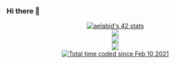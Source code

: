 ### Hi there 👋
<div align="center">
<a href="https://github.com/JaeSeoKim/badge42"><img src="https://badge42.vercel.app/api/v2/cl5tvbv50010609l4kvmdys61/stats?cursusId=21&coalitionId=73" alt="aelabid's 42 stats" /></a>
<br>
<a href="https://github.com/aelabid?tab=repositories">
  <img align="center" src="https://github-readme-stats.vercel.app/api/top-langs/?username=aelabid&theme=dark&layout=compact&card_width=445px"/>
</a>
<br>
<a href="https://github.com/aelabid?tab=repositories">
 <img align="center" src="https://github-readme-stats.vercel.app/api?username=aelabid&line_height=40&show_icons=true&theme=dark&include_all_commits=true&count_private=true">
</a>
<br>
<img align="center" src="https://github-readme-stats.vercel.app/api/wakatime?username=AssElab&layout=compact&theme=dark">
<br>
<a href="https://wakatime.com/@d8d97d89-eab6-44b6-a778-2a75a92a25fc"><img src="https://wakatime.com/badge/user/d8d97d89-eab6-44b6-a778-2a75a92a25fc.svg" alt="Total time coded since Feb 10 2021" /></a>
  <div>
<!--
**aelabid/aelabid** is a ✨ _special_ ✨ repository because its `README.md` (this file) appears on your GitHub profile.

Here are some ideas to get you started:

- 🔭 I’m currently working on ...
- 🌱 I’m currently learning ...
- 👯 I’m looking to collaborate on ...
- 🤔 I’m looking for help with ...
- 💬 Ask me about ...
- 📫 How to reach me: ...
- 😄 Pronouns: ...
- ⚡ Fun fact: ...
-->
